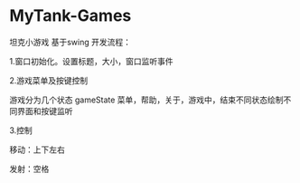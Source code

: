 # MyTank-Games
坦克小游戏
基于swing
开发流程：

1.窗口初始化。设置标题，大小，窗口监听事件 

2.游戏菜单及按键控制

游戏分为几个状态 gameState
菜单，帮助，关于，游戏中，结束不同状态绘制不同界面和按键监听

3.控制

移动：上下左右

发射：空格